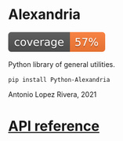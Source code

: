 # Alexandria

![alt text](tests/coverage/coverage.svg ".coverage available in tests/coverage/")

Python library of general utilities.

    pip install Python-Alexandria

Antonio Lopez Rivera, 2021

# [API reference]()
